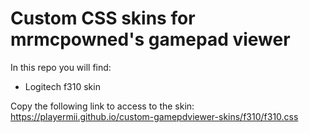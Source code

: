 # Custom CSS skins for mrmcpowned's gamepad viewer
In this repo you will find:
- Logitech f310 skin

Copy the following link to access to the skin:
https://playermii.github.io/custom-gamepdviewer-skins/f310/f310.css

